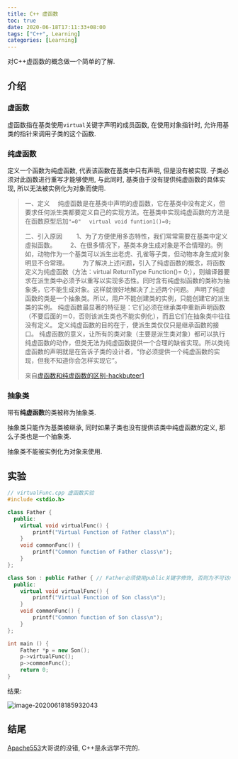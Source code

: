 ```yaml
---
title: C++ 虚函数
toc: true
date: 2020-06-18T17:11:33+08:00
tags: ["C++", Learning]
categories: [Learning]
---
```


对C++虚函数的概念做一个简单的了解.

## 介绍

### 虚函数

虚函数指在基类使用`virtual`关键字声明的成员函数, 在使用对象指针时, 允许用基类的指针来调用子类的这个函数.

### 纯虚函数

定义一个函数为纯虚函数, 代表该函数在基类中只有声明, 但是没有被实现. 子类必须对此函数进行重写才能够使用, 与此同时, 基类由于没有提供纯虚函数的具体实现, 所以无法被实例化为对象而使用.

>一、定义
>　纯虚函数是在基类中声明的虚函数，它在基类中没有定义，但要求任何派生类都要定义自己的实现方法。在基类中实现纯虚函数的方法是在函数原型后加`"=0"`
>　`virtual void funtion1()=0;`
>
>二、引入原因
>　　1、为了方便使用多态特性，我们常常需要在基类中定义虚拟函数。
>　　2、在很多情况下，基类本身生成对象是不合情理的。例如，动物作为一个基类可以派生出老虎、孔雀等子类，但动物本身生成对象明显不合常理。
>　　为了解决上述问题，引入了纯虚函数的概念，将函数定义为纯虚函数（方法：virtual ReturnType Function()= 0;），则编译器要求在派生类中必须予以重写以实现多态性。同时含有纯虚拟函数的类称为抽象类，它不能生成对象。这样就很好地解决了上述两个问题。
>声明了纯虚函数的类是一个抽象类。所以，用户不能创建类的实例，只能创建它的派生类的实例。
>纯虚函数最显著的特征是：它们必须在继承类中重新声明函数（不要后面的＝0，否则该派生类也不能实例化），而且它们在抽象类中往往没有定义。
>定义纯虚函数的目的在于，使派生类仅仅只是继承函数的接口。
>纯虚函数的意义，让所有的类对象（主要是派生类对象）都可以执行纯虚函数的动作，但类无法为纯虚函数提供一个合理的缺省实现。所以类纯虚函数的声明就是在告诉子类的设计者，“你必须提供一个纯虚函数的实现，但我不知道你会怎样实现它”。
>
>来自[虚函数和纯虚函数的区别-hackbuteer1](https://blog.csdn.net/Hackbuteer1/article/details/7558868)

### 抽象类

带有**纯虚函数**的类被称为抽象类.

抽象类只能作为基类被继承, 同时如果子类也没有提供该类中纯虚函数的定义, 那么子类也是一个抽象类.

抽象类不能被实例化为对象来使用.

## 实验

```C++
// virtualFunc.cpp 虚函数实验
#include <stdio.h>

class Father {
  public:
    virtual void virtualFunc() {
        printf("Virtual Function of Father class\n");
    }
    void commonFunc() {
        printf("Common function of Father class\n");
    }
};

class Son : public Father { // Father必须使用public关键字修饰, 否则为不可访问的基类
  public:
    virtual void virtualFunc() {
        printf("Virtual Function of Son class\n");
    }
    void commonFunc() {
        printf("Common function of Son class\n");
    }
};

int main () {
    Father *p = new Son();
    p->virtualFunc();
    p->commonFunc();
    return 0;
}
```

结果:

![image-20200618185932043](https://i.loli.net/2020/06/18/S1ra48zBf35uqEc.png)

## 结尾

[Apache553](https://blog.apache553.com)大哥说的没错, C++是永远学不完的.

